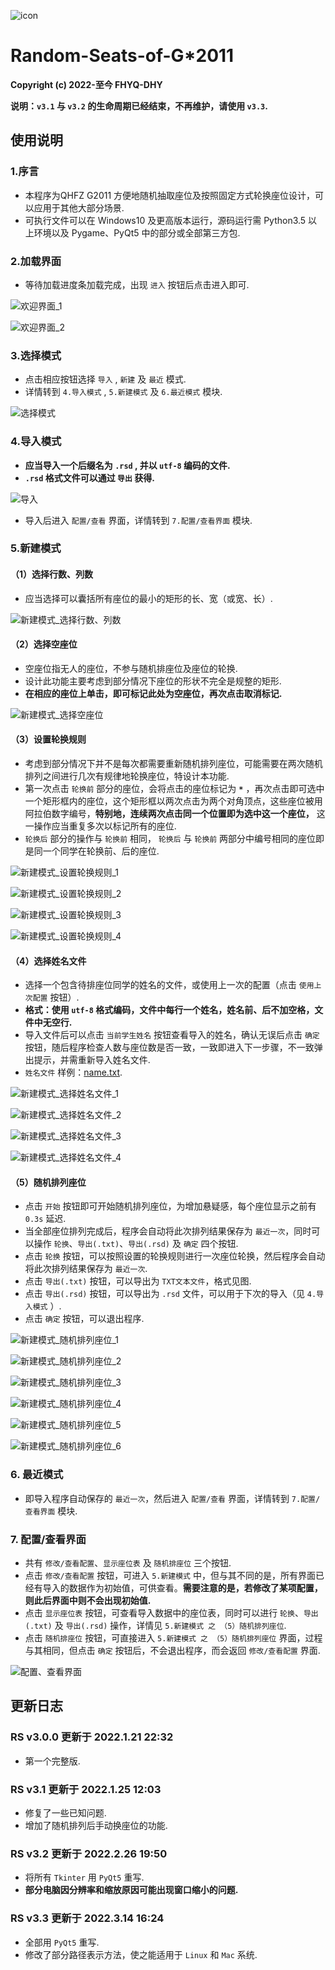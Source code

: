 ![icon](https://user-images.githubusercontent.com/87631978/158313042-f044767c-878c-454a-8d85-1bd7b63bb52c.png)

   # Random-Seats-of-G*2011
   
   **Copyright (c) 2022-至今 FHYQ-DHY**
   
   **说明：`v3.1` 与 `v3.2` 的生命周期已经结束，不再维护，请使用 `v3.3`.**

   ## 使用说明

   ### 1.序言

   - 本程序为QHFZ G2011 方便地随机抽取座位及按照固定方式轮换座位设计，可以应用于其他大部分场景.
   - 可执行文件可以在 Windows10 及更高版本运行，源码运行需 Python3.5 以上环境以及 Pygame、PyQt5 中的部分或全部第三方包.

   ### 2.加载界面

   - 等待加载进度条加载完成，出现 ```进入``` 按钮后点击进入即可.

   ![欢迎界面_1](https://user-images.githubusercontent.com/87631978/158314009-095c6946-3b58-49b6-b74b-8a288c6f0fde.png)

   ![欢迎界面_2](https://user-images.githubusercontent.com/87631978/158314012-97b5bfb3-12d1-43d8-924a-3ac6b78b91ad.png)

   ### 3.选择模式

   - 点击相应按钮选择 ```导入``` , ```新建``` 及 ```最近``` 模式.
   - 详情转到 ```4.导入模式``` , ```5.新建模式``` 及 ```6.最近模式``` 模块.

   ![选择模式](https://user-images.githubusercontent.com/87631978/158314047-1d10bd11-c361-45fc-a426-04c2e06ccdc1.png)

   ### 4.导入模式

   - **应当导入一个后缀名为 ```.rsd``` , 并以 ```utf-8``` 编码的文件.**
   - **```.rsd``` 格式文件可以通过 ```导出``` 获得.**

   ![导入](https://user-images.githubusercontent.com/87631978/158315007-b9554c9b-d8fe-4a50-848a-b9959d662e9f.png)

   - 导入后进入 ```配置/查看``` 界面，详情转到 ```7.配置/查看界面```  模块.

   ### 5.新建模式

   #### （1）选择行数、列数

   - 应当选择可以囊括所有座位的最小的矩形的长、宽（或宽、长）.

   ![新建模式_选择行数、列数](https://user-images.githubusercontent.com/87631978/158524757-29a05bed-3356-45c1-a716-52704d0db0fb.png)

   #### （2）选择空座位

   - 空座位指无人的座位，不参与随机排座位及座位的轮换.
   - 设计此功能主要考虑到部分情况下座位的形状不完全是规整的矩形.
   - **在相应的座位上单击，即可标记此处为空座位，再次点击取消标记.**

   ![新建模式_选择空座位](https://user-images.githubusercontent.com/87631978/158524182-d638999c-efce-402a-a72f-886075ebf4c7.png)
        

   #### （3）设置轮换规则

   - 考虑到部分情况下并不是每次都需要重新随机排列座位，可能需要在两次随机排列之间进行几次有规律地轮换座位，特设计本功能.
   - 第一次点击 ```轮换前``` 部分的座位，会将点击的座位标记为 **```*```** ，再次点击即可选中一个矩形框内的座位，这个矩形框以两次点击为两个对角顶点，这些座位被用阿拉伯数字编号，**特别地，连续两次点击同一个位置即为选中这一个座位，** 这一操作应当重复多次以标记所有的座位.
   - ```轮换后``` 部分的操作与 ```轮换前``` 相同， ```轮换后``` 与 ```轮换前``` 两部分中编号相同的座位即是同一个同学在轮换前、后的座位.

   ![新建模式_设置轮换规则_1](https://user-images.githubusercontent.com/87631978/158548297-c3cbc0c5-32dd-493a-b82e-5618eaa41edd.png)

   ![新建模式_设置轮换规则_2](https://user-images.githubusercontent.com/87631978/158548301-da77d874-9457-46a6-82aa-5e1c3212573d.png)

   ![新建模式_设置轮换规则_3](https://user-images.githubusercontent.com/87631978/158548684-53685e6c-505a-441a-b8e0-709e7cfac2be.png)

   ![新建模式_设置轮换规则_4](https://user-images.githubusercontent.com/87631978/158548688-88757ffa-fe94-4604-aee2-fc738356d580.png)

   #### （4）选择姓名文件

   - 选择一个包含待排座位同学的姓名的文件，或使用上一次的配置（点击 ```使用上次配置``` 按钮）.
   - **格式：使用 ```utf-8``` 格式编码，文件中每行一个姓名，姓名前、后不加空格，文件中无空行.**
   - 导入文件后可以点击 ```当前学生姓名``` 按钮查看导入的姓名，确认无误后点击 ```确定``` 按钮，随后程序检查人数与座位数是否一致，一致即进入下一步骤，不一致弹出提示，并需重新导入姓名文件.
   - ```姓名文件``` 样例：[name.txt](https://github.com/FHYQ-DHY/Random-Seats-of-G2011/files/8260293/name.txt).

   ![新建模式_选择姓名文件_1](https://user-images.githubusercontent.com/87631978/158553352-26a29dc5-b097-4ab1-bb9a-26391e277ccf.png)

   ![新建模式_选择姓名文件_2](https://user-images.githubusercontent.com/87631978/158553356-7e2e28cf-938c-4f1c-8e61-2a6769d2528e.png)

   ![新建模式_选择姓名文件_3](https://user-images.githubusercontent.com/87631978/158553666-327ed3f0-3521-4db5-bcb9-a97895ec198f.png)

   ![新建模式_选择姓名文件_4](https://user-images.githubusercontent.com/87631978/158553362-cf71c622-d3fc-4cee-9b72-8cde26616de3.png)

   #### （5）随机排列座位

   - 点击 ```开始``` 按钮即可开始随机排列座位，为增加悬疑感，每个座位显示之前有 ```0.3s``` 延迟.
   - 当全部座位排列完成后，程序会自动将此次排列结果保存为 ```最近一次```，同时可以操作 ```轮换```、```导出(.txt)```、```导出(.rsd)``` 及 ```确定``` 四个按钮.
   - 点击 ```轮换``` 按钮，可以按照设置的轮换规则进行一次座位轮换，然后程序会自动将此次排列结果保存为 ```最近一次```.
   - 点击 ```导出(.txt)``` 按钮，可以导出为 ```TXT文本文件```，格式见图.
   - 点击 ```导出(.rsd)``` 按钮，可以导出为 ```.rsd``` 文件，可以用于下次的导入（见 ```4.导入模式``` ）.
   - 点击 ```确定``` 按钮，可以退出程序.

   ![新建模式_随机排列座位_1](https://user-images.githubusercontent.com/87631978/158556467-aac140ad-6baf-4f5b-84a9-39aeaa3135ad.png)

   ![新建模式_随机排列座位_2](https://user-images.githubusercontent.com/87631978/158556475-1345bf56-b052-4df5-9ded-2b116474ebf8.png)

   ![新建模式_随机排列座位_3](https://user-images.githubusercontent.com/87631978/158556485-340a7ccc-0f98-4a67-a74e-75b28fc8603a.png)

   ![新建模式_随机排列座位_4](https://user-images.githubusercontent.com/87631978/158556493-987b53da-6dcd-4768-b5fe-4faaf0e4d943.png)

   ![新建模式_随机排列座位_5](https://user-images.githubusercontent.com/87631978/158556500-19898152-2cab-47e9-9c64-c1f744fc6dbc.png)

   ![新建模式_随机排列座位_6](https://user-images.githubusercontent.com/87631978/158556503-8acb8d1f-9754-44b4-bd63-2faa60ebdd8b.png)

   ### 6. 最近模式

   - 即导入程序自动保存的 ```最近一次```，然后进入 ```配置/查看``` 界面，详情转到 ```7.配置/查看界面```  模块.

   ### 7. 配置/查看界面

   - 共有 ```修改/查看配置```、```显示座位表``` 及 ```随机排座位``` 三个按钮.
   - 点击 ```修改/查看配置``` 按钮，可进入 ```5.新建模式``` 中，但与其不同的是，所有界面已经有导入的数据作为初始值，可供查看。**需要注意的是，若修改了某项配置，则此后界面中则不会出现初始值.**
   - 点击 ```显示座位表``` 按钮，可查看导入数据中的座位表，同时可以进行 ```轮换```、```导出(.txt)``` 及 ```导出(.rsd)``` 操作，详情见 ```5.新建模式 之 （5）随机排列座位```.
   - 点击 ```随机排座位``` 按钮，可直接进入 ```5.新建模式 之 （5）随机排列座位``` 界面，过程与其相同，但点击 ```确定``` 按钮后，不会退出程序，而会返回 ```修改/查看配置``` 界面.

   ![配置、查看界面](https://user-images.githubusercontent.com/87631978/158559183-5351e6f9-55a0-44a1-86ba-a7cba91e8afb.png)

   ## 更新日志

   ### RS v3.0.0 更新于 2022.1.21 22:32

   - 第一个完整版.

   ### RS v3.1 更新于 2022.1.25 12:03

   - 修复了一些已知问题.
   - 增加了随机排列后手动换座位的功能.

   ### RS v3.2 更新于 2022.2.26 19:50

   - 将所有 ```Tkinter``` 用 ```PyQt5``` 重写.
   - **部分电脑因分辨率和缩放原因可能出现窗口缩小的问题.**

   ### RS v3.3 更新于 2022.3.14 16:24

   - 全部用  ```PyQt5``` 重写.
   - 修改了部分路径表示方法，使之能适用于 ```Linux``` 和 ```Mac``` 系统.
